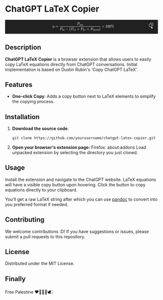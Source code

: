 # ChatGPT LaTeX Copier

![Alt text](/assets/Screenshot_1.png "a title")

## Description

**ChatGPT LaTeX Copier** is a browser extension that allows users to easily copy LaTeX equations directly from ChatGPT conversations. Initial implementation is based on Dustin Rubin's 'Copy ChatGPT LaTeX'.

## Features

- **One-click Copy**: Adds a copy button next to LaTeX elements to simplify the copying process.

## Installation

1. **Download the source code**:
   ```bash
   git clone https://github.com/yourusername/chatgpt-latex-copier.git
   ```
2. **Open your browser's extension page:**
   Firefox: about:addons
   Load unpacked extension by selecting the directory you just cloned.

## Usage

Install the extension and navigate to the ChatGPT website. LaTeX equations will have a visible copy button upon hovering. Click the button to copy equations directly to your clipboard.

You'll get a raw LaTeX string after which you can use [pandoc](https://pandoc.org/) to convert into you preferred format if needed.

## Contributing

We welcome contributions :D! If you have suggestions or issues, please submit a pull requests to this repository.

## License

Distributed under the MIT License.

## Finally

Free Palestine ❤🍉🇵🇸🕊️𓂆
